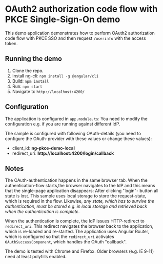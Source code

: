 # OAuth2 authorization code flow with PKCE Single-Sign-On demo

This demo application demonstrates how to perform OAuth2 authorization code flow with PKCE SSO and then
request `/userinfo` with the access token.

## Running the demo

1. Clone the repo.
2. Install ng-cli: `npm install -g @angular/cli`
3. Build: `npm install`
4. Run: `npm start`
5. Navigate to `http://localhost:4200/`

## Configuration

The application is configured in `app.module.ts`: You need to modify the configuration e.g. if you are
running against different IdP.

The sample is configured with following OAuth-details (you need to configure the OAuth-provider with these values or change these values):
- client_id: **ng-pkce-demo-local**
- redirect_uri: **http://localhost:4200/login/callback**


## Notes

The OAuth-authentication happens in the same browser tab. When the authentication-flow starts,the browser
navigates to the IdP and this means that the single-page application disappears: After clicking "login"-
button all state is lost. This sample uses local storage to store the request-state, which is required in
the flow. Likewise, *any state, which has to survive the authentication, must be stored e.g. in local storage
and retrieved back when the authentication is complete*.

When the authentication is complete, the IdP issues HTTP-redirect to `redirect_uri`. This redirect navigates
the browser back to the application, which is re-loaded and re-started. The application uses Angular Router,
which is configured so that the `redirect_uri` activates `OAuthSuccessComponent`, which handles the OAuth
"callback".

The demo is tested with Chrome and Firefox. Older browsers (e.g. IE 9-11) need at least polyfills enabled.
